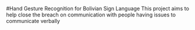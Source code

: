 #Hand Gesture Recognition for Bolivian Sign Language
This project aims to help close the breach on communication with people having issues to communicate verbally